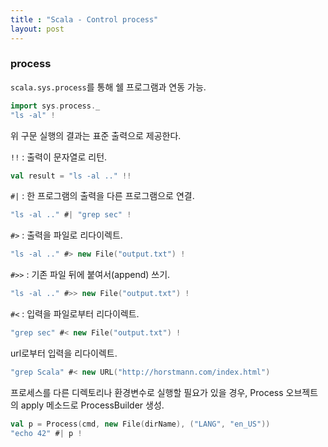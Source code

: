 ```yaml
---
title : "Scala - Control process"
layout: post
---
```



### process


`scala.sys.process`를 통해 쉘 프로그램과 연동 가능.  

```scala
import sys.process._
"ls -al" !
```  

위 구문 실행의 결과는 표준 출력으로 제공한다.  


`!!` : 출력이 문자열로 리턴.  

```scala
val result = "ls -al .." !!
```  


`#|` : 한 프로그램의 출력을 다른 프로그램으로 연결.  

```scala
"ls -al .." #| "grep sec" !
```  


`#>` : 출력을 파일로 리다이렉트.  

```scala
"ls -al .." #> new File("output.txt") !
```  


`#>>` : 기존 파일 뒤에 붙여서(append) 쓰기.  

```scala
"ls -al .." #>> new File("output.txt") !
```  


`#<` : 입력을 파일로부터 리다이렉트.  

```scala
"grep sec" #< new File("output.txt") !
```  


url로부터 입력을 리다이렉트.  

```scala
"grep Scala" #< new URL("http://horstmann.com/index.html")
```  


프로세스를 다른 디렉토리나 환경변수로 실행할 필요가 있을 경우, Process 오브젝트의 apply 메소드로 ProcessBuilder 생성.

```scala
val p = Process(cmd, new File(dirName), ("LANG", "en_US"))
"echo 42" #| p !
```
